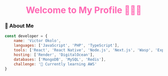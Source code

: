 <h1 align="center"><font color="#FF69B4"> Welcome to My Profile 👨🏾‍💻</font></h1>

### 🚀 About Me
```javascript
const developer = {
    name: 'Victor Okolo',
    languages: ['JavaScript', 'PHP', 'TypeScript'],
    tools: ['React', 'React Native', 'Node.js', 'Next.js', 'Wasp', 'Express', 'Laravel', 'Angular'],
    hosting: ['Render', 'DigitalOcean'],
    databases: ['MongoDB', 'MySQL', 'Redis'],
    challenge: '🌱 Currently learning AWS'
}

```
